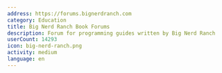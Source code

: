 ```yaml
---
address: https://forums.bignerdranch.com
category: Education
title: Big Nerd Ranch Book Forums
description: Forum for programming guides written by Big Nerd Ranch
userCount: 14293
icon: big-nerd-ranch.png
activity: medium
language: en
---
```

